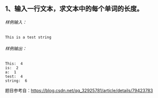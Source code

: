 ## 1、输入一行文本，求文本中的每个单词的长度。
###### 样例输入：

```
This is a test string
```
###### 样例输出：

```
This:  4
is:  2
a:  1
test:  4
string:  6
```

题目参考自：https://blog.csdn.net/qq_32925781/article/details/79423783